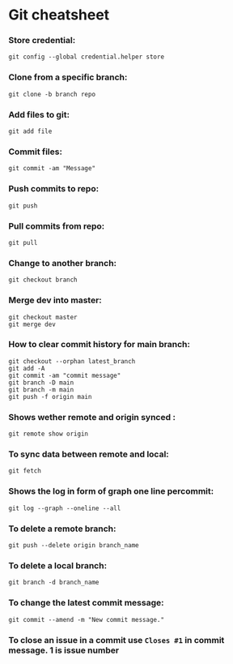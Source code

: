 # Git cheatsheet 

### Store credential:
`git config --global credential.helper store`

### Clone from a specific branch:
`git clone -b branch repo`

### Add files to git:
`git add file`

### Commit files:
`git commit -am "Message"`

### Push commits to repo:
`git push`

### Pull commits from repo:
`git pull`

### Change to another branch:
`git checkout branch`

### Merge dev into master:
```commandline
git checkout master
git merge dev
```

### How to clear commit history for main branch:
```commandline
git checkout --orphan latest_branch
git add -A
git commit -am "commit message"
git branch -D main
git branch -m main
git push -f origin main
```

### Shows wether remote and origin synced :
```commandline
git remote show origin
```
### To sync data between remote and local:
```commandline
git fetch
```

### Shows the log in form of graph one line percommit:
```commandline
git log --graph --oneline --all
```
### To delete a remote branch:
```commandline
git push --delete origin branch_name
```
### To delete a local branch:
```commandline
git branch -d branch_name
```
### To change the latest commit message:
```commandline
git commit --amend -m "New commit message."
```
### To close an issue in a commit use `Closes #1` in commit message. 1 is issue number


